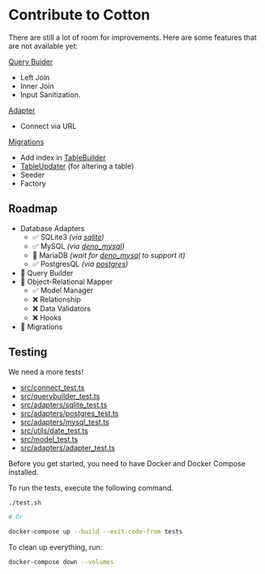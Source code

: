 # Contribute to Cotton

There are still a lot of room for improvements. Here are some features that are not available yet:

[Query Buider](./src/querybuilder.ts)

- Left Join
- Inner Join
- Input Sanitization.

[Adapter](./src/adapters)

- Connect via URL

[Migrations](./src/migrations)

- Add index in [TableBuilder](./src/migrations/tablebuilder.ts)
- [TableUpdater](./src/migrations/tableupdater.ts) (for altering a table)
- Seeder
- Factory

## Roadmap

- Database Adapters
  - ✅ SQLite3 _(via [sqlite](https://github.com/dyedgreen/deno-sqlite))_
  - ✅ MySQL _(via [deno_mysql](https://manyuanrong/deno_mysql))_
  - 🚧 MariaDB _(wait for [deno_mysql](https://github.com/manyuanrong/deno_mysql) to support it)_
  - ✅ PostgresQL _(via [postgres](https://github.com/deno-postgres/deno-postgres))_
- 🚧 Query Builder
- 🚧 Object-Relational Mapper
  - ✅ Model Manager
  - ❌ Relationship
  - ❌ Data Validators
  - ❌ Hooks
- 🚧 Migrations

## Testing

We need a more tests!

- [src/connect_test.ts](./src/connect_test.ts)
- [src/querybuilder_test.ts](./src/querybuilder_test.ts)
- [src/adapters/sqlite_test.ts](./src/adapters/sqlite_test.ts)
- [src/adapters/postgres_test.ts](./src/adapters/postgres_test.ts)
- [src/adapters/mysql_test.ts](./src/adapters/mysql_test.ts)
- [src/utils/date_test.ts](./src/utils/date_test.ts)
- [src/model_test.ts](./src/model_test.ts)
- [src/adapters/adapter_test.ts](./src/adapters/adapter_test.ts)

Before you get started, you need to have Docker and Docker Compose installed.

To run the tests, execute the following command.

```sh
./test.sh

# Or

docker-compose up --build --exit-code-from tests
```

To clean up everything, run:

```sh
docker-compose down --volumes
```
